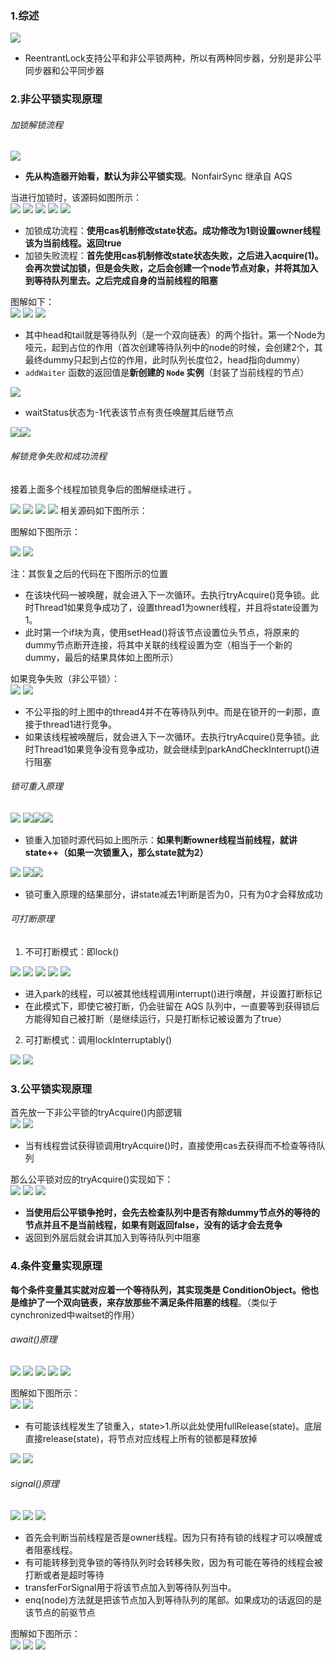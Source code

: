 ### 1.综述
![](assets/02ReentrantLock原理/file-20250925143041261.png)
* ReentrantLock支持公平和非公平锁两种，所以有两种同步器，分别是非公平同步器和公平同步器

### 2.非公平锁实现原理

###### 加锁解锁流程

![](assets/02ReentrantLock原理/file-20250925143249863.png)
* **先从构造器开始看，默认为非公平锁实现**。NonfairSync 继承自 AQS

当进行加锁时，该源码如图所示：    
![](assets/02ReentrantLock原理/file-20250925143440798.png)
![](assets/02ReentrantLock原理/file-20250926192441359.png)
![](assets/02ReentrantLock原理/file-20250926192634917.png)
![](assets/02ReentrantLock原理/file-20250926194128110.png)
![](assets/02ReentrantLock原理/file-20250926194036880.png)
* 加锁成功流程：**使用cas机制修改state状态。成功修改为1则设置owner线程该为当前线程。返回true**
* 加锁失败流程：**首先使用cas机制修改state状态失败，之后进入acquire(1)。会再次尝试加锁，但是会失败，之后会创建一个node节点对象，并将其加入到等待队列里去。之后完成自身的当前线程的阻塞**


图解如下：  
![](assets/02ReentrantLock原理/file-20250926192855895.png)
![](assets/02ReentrantLock原理/file-20250926193312649.png)
![](assets/02ReentrantLock原理/file-20250926193119786.png)
* 其中head和tail就是等待队列（是一个双向链表）的两个指针。第一个Node为哑元，起到占位的作用（首次创建等待队列中的node的时候，会创建2个，其最终dummy只起到占位的作用，此时队列长度位2，head指向dummy）
* `addWaiter` 函数的返回值是**新创建的 `Node` 实例**（封装了当前线程的节点）


![](assets/02ReentrantLock原理/file-20250926194328180.png)
* waitStatus状态为-1代表该节点有责任唤醒其后继节点

![](assets/02ReentrantLock原理/file-20250926195034200.png)![](assets/02ReentrantLock原理/file-20250926195133771.png)


###### 解锁竞争失败和成功流程

接着上面多个线程加锁竞争后的图解继续进行 。

![](assets/02ReentrantLock原理/file-20250926195855433.png)
![](assets/02ReentrantLock原理/file-20250926195943847.png)
![](assets/02ReentrantLock原理/file-20250926200053174.png)
![](assets/02ReentrantLock原理/file-20250926200613110.png)
相关源码如下图所示：  



图解如下图所示：  

![](assets/02ReentrantLock原理/file-20250926195611751.png)
![](assets/02ReentrantLock原理/file-20250927001825038.png)

注：其恢复之后的代码在下图所示的位置  


* 在该块代码一被唤醒，就会进入下一次循环。去执行tryAcquire()竞争锁。此时Thread1如果竞争成功了，设置thread1为owner线程，并且将state设置为1。
* 此时第一个if块为真，使用setHead()将该节点设置位头节点，将原来的dummy节点断开连接，将其中关联的线程设置为空（相当于一个新的dummy，最后的结果具体如上图所示）



如果竞争失败（非公平锁）：  
![](assets/02ReentrantLock原理/file-20250927002333493.png)
![](assets/02ReentrantLock原理/file-20250926201625999.png)
* 不公平指的时上图中的thread4并不在等待队列中。而是在锁开的一刹那，直接于thread1进行竞争。
* 如果该线程被唤醒后，就会进入下一次循环。去执行tryAcquire()竞争锁。此时Thread1如果竞争没有竞争成功，就会继续到parkAndCheckInterrupt()进行阻塞

###### 锁可重入原理
![](assets/02ReentrantLock原理/file-20250927102317796.png)
![](assets/02ReentrantLock原理/file-20250927102337460.png)![](assets/02ReentrantLock原理/file-20250927102356852.png)![](assets/02ReentrantLock原理/file-20250927102559808.png)
* 锁重入加锁时源代码如上图所示：**如果判断owner线程当前线程，就讲state++（如果一次锁重入，那么state就为2）**

![](assets/02ReentrantLock原理/file-20250927102823367.png)
![](assets/02ReentrantLock原理/file-20250927102845539.png)![](assets/02ReentrantLock原理/file-20250927103021081.png)
* 锁可重入原理的结果部分，讲state减去1判断是否为0，只有为0才会释放成功

###### 可打断原理

1. 不可打断模式：即lock()

![](assets/02ReentrantLock原理/file-20250927103252576.png)
![](assets/02ReentrantLock原理/file-20250927103313247.png)
![](assets/02ReentrantLock原理/file-20250927103856029.png)
![](assets/02ReentrantLock原理/file-20250927104030286.png)
![](assets/02ReentrantLock原理/file-20250927104253951.png)
* 进入park的线程，可以被其他线程调用interrupt()进行唤醒，并设置打断标记
* 在此模式下，即使它被打断，仍会驻留在 AQS 队列中，一直要等到获得锁后方能得知自己被打断（是继续运行，只是打断标记被设置为了true）


2. 可打断模式：调用lockInterruptably()

![](assets/02ReentrantLock原理/file-20250927104352416.png)
![](assets/02ReentrantLock原理/file-20250927104657056.png)

### 3.公平锁实现原理

首先放一下非公平锁的tryAcquire()内部逻辑    
![](assets/02ReentrantLock原理/file-20250927104858102.png)
![](assets/02ReentrantLock原理/file-20250927104955217.png)
* 当有线程尝试获得锁调用tryAcquire()时，直接使用cas去获得而不检查等待队列


那么公平锁对应的tryAcquire()实现如下：  
![](assets/02ReentrantLock原理/file-20250927105433970.png)
![](assets/02ReentrantLock原理/file-20250927105303106.png)
![](assets/02ReentrantLock原理/file-20250927105640914.png)
* **当使用后公平锁争抢时，会先去检查队列中是否有除dummy节点外的等待的节点并且不是当前线程，如果有则返回false，没有的话才会去竞争**
* 返回到外层后就会讲其加入到等待队列中阻塞

### 4.条件变量实现原理

**每个条件变量其实就对应着一个等待队列，其实现类是 ConditionObject。他也是维护了一个双向链表，来存放那些不满足条件阻塞的线程**。（类似于cynchronized中waitset的作用）
###### await()原理
![](assets/02ReentrantLock原理/file-20250927105939343.png)
![](assets/02ReentrantLock原理/file-20250927111628163.png)
![](assets/02ReentrantLock原理/file-20250927110721259.png)
![](assets/02ReentrantLock原理/file-20250927111233876.png)
![](assets/02ReentrantLock原理/file-20250927111444255.png)

图解如下图所示：     
![](assets/02ReentrantLock原理/file-20250927110847726.png)
![](assets/02ReentrantLock原理/file-20250927111333556.png)
* 有可能该线程发生了锁重入，state>1.所以此处使用fullRelease(state)。底层直接release(state)，将节点对应线程上所有的锁都是释放掉

![](assets/02ReentrantLock原理/file-20250927111520862.png)
![](assets/02ReentrantLock原理/file-20250927131445362.png)
###### signal()原理
![](assets/02ReentrantLock原理/file-20250927131821511.png)
![](assets/02ReentrantLock原理/file-20250927132608005.png)
![](assets/02ReentrantLock原理/file-20250927133130963.png)
* 首先会判断当前线程是否是owner线程。因为只有持有锁的线程才可以唤醒或者阻塞线程。
* 有可能转移到竞争锁的等待队列时会转移失败，因为有可能在等待的线程会被打断或者是超时等待
* transferForSignal用于将该节点加入到等待队列当中。
* enq(node)方法就是把该节点加入到等待队列的尾部。如果成功的话返回的是该节点的前驱节点

图解如下图所示：  
![](assets/02ReentrantLock原理/file-20250927133333298.png)
![](assets/02ReentrantLock原理/file-20250927133457776.png)
![](assets/02ReentrantLock原理/file-20250927133556595.png)



